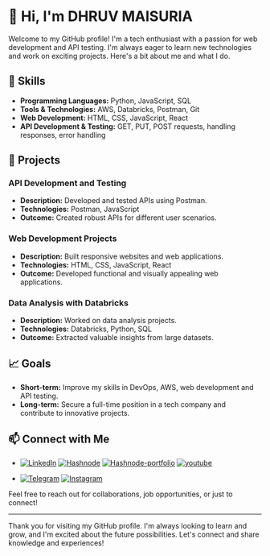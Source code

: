 # 👋 Hi, I'm DHRUV MAISURIA

Welcome to my GitHub profile! I'm a tech enthusiast with a passion for web development and API testing. I'm always eager to learn new technologies and work on exciting projects. Here's a bit about me and what I do.

## 🔧 Skills

- **Programming Languages:** Python, JavaScript, SQL
- **Tools & Technologies:** AWS, Databricks, Postman, Git
- **Web Development:** HTML, CSS, JavaScript, React
- **API Development & Testing:** GET, PUT, POST requests, handling responses, error handling

## 🌟 Projects

### API Development and Testing
- **Description:** Developed and tested APIs using Postman.
- **Technologies:** Postman, JavaScript
- **Outcome:** Created robust APIs for different user scenarios.

### Web Development Projects
- **Description:** Built responsive websites and web applications.
- **Technologies:** HTML, CSS, JavaScript, React
- **Outcome:** Developed functional and visually appealing web applications.

### Data Analysis with Databricks
- **Description:** Worked on data analysis projects.
- **Technologies:** Databricks, Python, SQL
- **Outcome:** Extracted valuable insights from large datasets.

## 📈 Goals

- **Short-term:** Improve my skills in DevOps, AWS, web development and API testing.
- **Long-term:** Secure a full-time position in a tech company and contribute to innovative projects.

## 📫 Connect with Me

- [![LinkedIn](https://img.shields.io/badge/LinkedIn-blue?style=flat&logo=linkedin)](https://www.linkedin.com/in/dhruvkumar-maisuria/)
  [![Hashnode](https://img.shields.io/badge/Hashnode-2962FF?style=flat&logo=hashnode&logoColor=white)](https://hashnode.com/@Dhruv09)
  [![Hashnode-portfolio](https://img.shields.io/badge/Hashnode-2962FF?style=flat&logo=hashnode&logoColor=black)](https://dhruv-maisuria-portfolio.hashnode.dev/)
  [![youtube](https://img.shields.io/badge/Youtube-red?link=https://www.youtube.com/@TechWithDhruv09)](https://www.youtube.com/@TechWithDhruv09)
 
 -  [![Telegram](https://img.shields.io/badge/any_text-TechWithDhruv09-blue?logo=telegram&logoSize=auto&label=%20Telegram&link=https%3A%2F%2Ft.me%2F%2BrYrfXcCNsRQ2ZjA1)](https://t.me/+rYrfXcCNsRQ2ZjA1)
   [![Instagram](https://img.shields.io/badge/Instagram-E4405F?style=for-the-badge&logo=instagram&logoColor=white)](https://www.instagram.com/techwithdhruv09/)




Feel free to reach out for collaborations, job opportunities, or just to connect!

---

Thank you for visiting my GitHub profile. I'm always looking to learn and grow, and I'm excited about the future possibilities. Let's connect and share knowledge and experiences!

